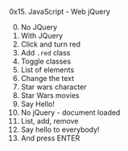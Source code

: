 0x15. JavaScript - Web jQuery

0. No JQuery
1. With JQuery
2. Click and turn red
3. Add `.red` class
4. Toggle classes
5. List of elements
6. Change the text
7. Star wars character
8. Star Wars movies
9. Say Hello!
10. No jQuery - document loaded
11. List, add, remove
12. Say hello to everybody!
13. And press ENTER
